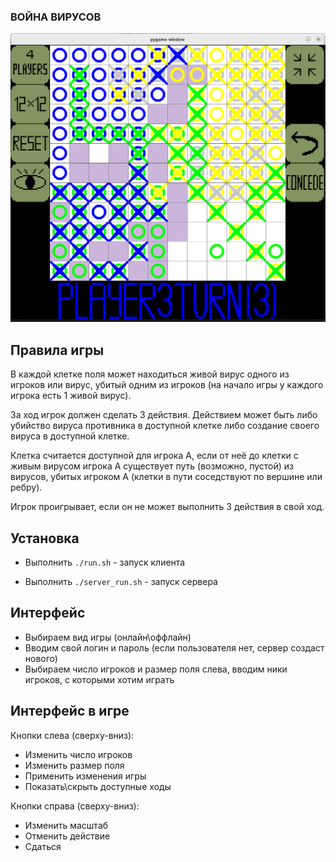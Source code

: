 ### ВОЙНА ВИРУСОВ

![alt text](https://github.com/SingularGamesStudio/VirusesPython/blob/dev/pictures/game_example.png?raw=true)

## Правила игры

В каждой клетке поля может находиться живой вирус одного из игроков или вирус, убитый одним из игроков (на начало игры у каждого игрока есть 1 живой вирус).

За ход игрок должен сделать 3 действия. Действием может быть либо убийство вируса противника в доступной клетке либо создание своего вируса в доступной клетке.

Клетка считается доступной для игрока А, если от неё до клетки с живым вирусом игрока А существует путь (возможно, пустой) из вирусов, убитых игроком А (клетки в пути соседствуют по вершине или ребру).

Игрок проигрывает, если он не может выполнить 3 действия в свой ход.

## Установка

* Выполнить `./run.sh` - запуск клиента

* Выполнить `./server_run.sh` - запуск сервера

## Интерфейс

* Выбираем вид игры (онлайн\оффлайн)
* Вводим свой логин и пароль (если пользователя нет, сервер создаст нового)
* Выбираем число игроков и размер поля слева, вводим ники игроков, с которыми хотим играть

## Интерфейс в игре

Кнопки слева (сверху-вниз):

* Изменить число игроков
* Изменить размер поля
* Применить изменения игры
* Показать\скрыть доступные ходы

Кнопки справа (сверху-вниз):

* Изменить масштаб
* Отменить действие
* Сдаться
